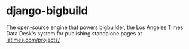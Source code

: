 # django-bigbuild

The open-source engine that powers bigbuilder, the Los Angeles Times Data Desk's system for publishing standalone pages at [latimes.com/projects/](http://www.latimes.com/projects/)
